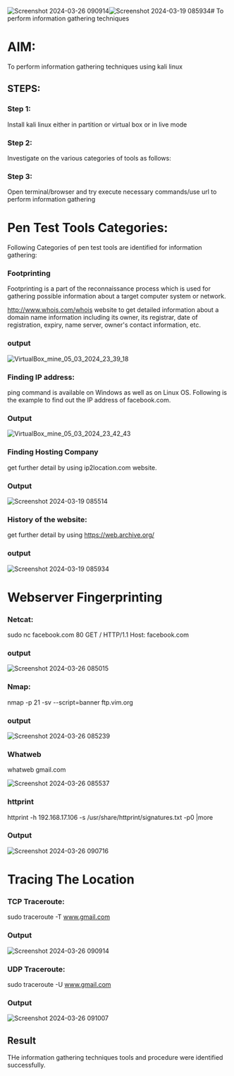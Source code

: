 ![Screenshot 2024-03-26 090914](https://github.com/Kaviarasu510/Information-Gathering/assets/119392695/be0fa87d-9398-402e-b82c-ee395025a007)![Screenshot 2024-03-19 085934](https://github.com/Kaviarasu510/Information-Gathering/assets/119392695/967afd09-559b-4e6f-8a9b-e8e9802dce1b)# To perform information gathering techniques

# AIM:

To perform information gathering techniques using kali linux 

## STEPS:

### Step 1:

Install kali linux either in partition or virtual box or in live mode

### Step 2:

Investigate on the various categories of tools as follows:

### Step 3:
Open terminal/browser and try execute necessary commands/use url to perform information gathering

# Pen Test Tools Categories:  

Following Categories of pen test tools are identified for information gathering:

### Footprinting

Footprinting is a part of the reconnaissance process which is used for gathering possible information about a target computer system or network.

http://www.whois.com/whois website to get detailed information about a domain name information including its owner, its registrar, date of registration, expiry, name server, owner's contact information, etc.

### output

![VirtualBox_mine_05_03_2024_23_39_18](https://github.com/Kaviarasu510/Information-Gathering/assets/119392695/b4e4bd9a-4d85-4257-9501-1877ea463a11)

### Finding IP address:

ping command is available on Windows as well as on Linux OS. Following is the example to find out the IP address of facebook.com.

### Output

![VirtualBox_mine_05_03_2024_23_42_43](https://github.com/Kaviarasu510/Information-Gathering/assets/119392695/c6eabb5f-8644-4c9a-93c9-294a52835687)

### Finding Hosting Company

get further detail by using ip2location.com website.

### Output

![Screenshot 2024-03-19 085514](https://github.com/Kaviarasu510/Information-Gathering/assets/119392695/ecd366be-1f36-4546-af37-7656f7c92eda)

### History of the website:

get further detail by using https://web.archive.org/

### output

![Screenshot 2024-03-19 085934](https://github.com/Kaviarasu510/Information-Gathering/assets/119392695/765b8084-3480-4b58-a2f8-72356d0f76ef)

# Webserver Fingerprinting

### Netcat:
sudo nc facebook.com 80
GET / HTTP/1.1
Host: facebook.com

### output

![Screenshot 2024-03-26 085015](https://github.com/Kaviarasu510/Information-Gathering/assets/119392695/9deca507-48ef-4e4c-b6da-cceda42364e4)

### Nmap:    
nmap -p 21 -sv --script=banner ftp.vim.org

### output
![Screenshot 2024-03-26 085239](https://github.com/Kaviarasu510/Information-Gathering/assets/119392695/ea6c0e22-7881-4433-b816-ed859e99c9cd)

### Whatweb
whatweb gmail.com

![Screenshot 2024-03-26 085537](https://github.com/Kaviarasu510/Information-Gathering/assets/119392695/35d0cdf0-e991-418c-a0df-99ac3b85ec71)

### httprint
httprint -h 192.168.17.106 -s /usr/share/httprint/signatures.txt -p0 |more

### Output

![Screenshot 2024-03-26 090716](https://github.com/Kaviarasu510/Information-Gathering/assets/119392695/a5bbce23-5eda-4662-840f-d617669cc0c0)

# Tracing The Location

### TCP Traceroute:
sudo traceroute -T www.gmail.com

### Output

![Screenshot 2024-03-26 090914](https://github.com/Kaviarasu510/Information-Gathering/assets/119392695/68d8f647-7cf0-4793-bfc4-c9ae27b73f6a)

### UDP Traceroute:
sudo traceroute -U www.gmail.com

### Output

![Screenshot 2024-03-26 091007](https://github.com/Kaviarasu510/Information-Gathering/assets/119392695/e7c5e7bb-a4ee-4348-b4a9-c3af8f50534f)

## Result

THe information gathering techniques tools and procedure were identified successfully.
